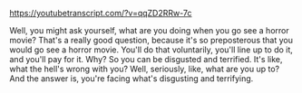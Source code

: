 https://youtubetranscript.com/?v=qqZD2RRw-7c

 Well, you might ask yourself, what are you doing when you go see a horror movie? That's a really good question, because it's so preposterous that you would go see a horror movie. You'll do that voluntarily, you'll line up to do it, and you'll pay for it. Why? So you can be disgusted and terrified. It's like, what the hell's wrong with you? Well, seriously, like, what are you up to? And the answer is, you're facing what's disgusting and terrifying.